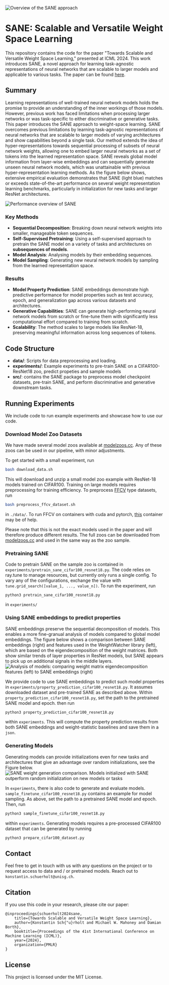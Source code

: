 ![Overview of the SANE approach](assets/approach_overview.png)

# SANE: Scalable and Versatile Weight Space Learning

This repository contains the code for the paper "Towards Scalable and Versatile Weight Space Learning," presented at ICML 2024. This work introduces SANE, a novel approach for learning task-agnostic representations of neural networks that are scalable to larger models and applicable to various tasks. The paper can be found [here](http://arxiv.org/abs/2406.09997).

## Summary
Learning representations of well-trained neural network models holds the promise to provide an understanding of the inner workings of those models. However, previous work has faced limitations when processing larger networks or was task-specific to either discriminative or generative tasks. This paper introduces the SANE approach to weight-space learning. SANE overcomes previous limitations by learning task-agnostic representations of neural networks that are scalable to larger models of varying architectures and show capabilities beyond a single task. Our method extends the idea of hyper-representations towards sequential processing of subsets of neural network weights, allowing one to embed larger neural networks as a set of tokens into the learned representation space. SANE reveals global model information from layer-wise embeddings and can sequentially generate unseen neural network models, which was unattainable with previous hyper-representation learning methods. As the figure below shows, extensive empirical evaluation demonstrates that SANE (light blue) matches or exceeds state-of-the-art performance on several weight representation learning benchmarks, particularly in initialization for new tasks and larger ResNet architectures. 

![Performance overview of SANE](assets/radar.png)

### Key Methods

- **Sequential Decomposition**: Breaking down neural network weights into smaller, manageable token sequences.
- **Self-Supervised Pretraining**: Using a self-supervised approach to pretrain the SANE model on a variety of tasks and architectures on **subsequences of models**.
- **Model Analysis**: Analysing models by their embedding sequences.
- **Model Sampling**: Generating new neural network models by sampling from the learned representation space.

### Results

- **Model Property Prediction**: SANE embeddings demonstrate high predictive performance for model properties such as test accuracy, epoch, and generalization gap across various datasets and architectures.
- **Generative Capabilities**: SANE can generate high-performing neural network models from scratch or fine-tune them with significantly less computational effort compared to training from scratch.
- **Scalability**: The method scales to large models like ResNet-18, preserving meaningful information across long sequences of tokens.

## Code Structure

- **data/**: Scripts for data preprocessing and loading.
- **experiments/**: Example experiments to pre-train SANE on a CIFAR100-ResNet18 zoo, predict propeties and sample models
- **src/**: contains the SANE package to preprocess model checkpoint datasets, pre-train SANE, and perform discriminative and generative downstream tasks.

## Running Experiments
We include code to run example experiments and showcase how to use our code. 

### Download Model Zoo Datasets
We have made several model zoos available at [modelzoos.cc](https://modelzoos.cc/). Any of these zoos can be used in our pipeline, with minor adjustments.  

To get started with a small experiment, run 
```bash
bash download_data.sh
```
This will download and unzip a small model zoo example with ResNet-18 models trained on CIFAR100. 
Training on large models requires preprocessing for training efficiency. To preprocess [FFCV](https://ffcv.io/) type datasets, run 
```bash
bash preprocess_ffcv_dataset.sh
```
in `./data/`. To run FFCV on containers with cuda and pytorch, [this](https://github.com/kschuerholt/pytorch_cuda_opencv_ffcv_docker) container may be of help.

Please note that this is not the exact models used in the paper and will therefore produce different results. The full zoos can be downloaded from [modelzoos.cc](https://modelzoos.cc/) and used in the same way as the zoo sample.  

### Pretraining SANE
Code to pretrain SANE on the sample zoo is contained in `experiments/pretrain_sane_cifar100_resnet18.py`. The code relies on ray.tune to manage resources, but currently only runs a single config. 
To vary any of the configurations, exchange the value with `tune.grid_search([value_1, ..., value_n])`. To run the experiment, run
```
python3 pretrain_sane_cifar100_resnet18.py
```
in `experiments/`

### Using SANE embeddings to predict properties
SANE embeddings preserve the sequential decomposition of models. This enables a more fine-granual analysis of models compared to global model embeddings. The figure below shows a comparison between SANE embeddings (right) and features used in the WeightWatcher library (left), which are based on the eigendecomposition of the weight matrices. Both show similar trends of layer properties in ResNet models, but SANE appears to pick up on additional signals in the middle layers.
![Analysis of models: comparing weight matrix eigendecomposition features (left) to SANE embeddings (right)](assets/analysis_layers.png)

We provide code to use SANE embeddings to predict such model properties in `experiments/property_prediction_cifar100_resnet18.py`. It assumes downloaded dataset and pre-trained SANE as described above. Within `property_prediction_cifar100_resnet18.py`, set the path to the pretrained SANE model and epoch. then run
```bash
python3 property_prediction_cifar100_resnet18.py
```
within `experiments`. This will compute the property prediction results from both SANE embeddings and weight-statistic baselines and save them in a `json`.

### Generating Models
Generating models can provide initializations even for new tasks and architectures that give an advantage over random initializations, see the Figure below.
![SANE weight generation comparison. Models initialized with SANE outperform random initialization on new models or tasks](assets/sample_models.png)

In `experiments`, there is also code to generate and evaluate models. `sample_finetune_cifar100_resnet18.py` contains an example for model sampling. As above, set the path to a pretrained SANE model and epoch. Then, run
```bash
python3 sample_finetune_cifar100_resnet18.py
```
within `experiments`. Generating models requires a pre-processed CIFAR100 dataset that can be generated by running
```bash
python3 prepare_cifar100_dataset.py
```

## Contact
Feel free to get in touch with us with any questions on the project or to request access to data and / or pretrained models. Reach out to `konstantin.schuerholt@unisg.ch`.

## Citation
If you use this code in your research, please cite our paper:
```
@inproceedings{schuerholt2024sane,
    title={Towards Scalable and Versatile Weight Space Learning},
    author={Konstantin Sch{"u}rholt and Michael W. Mahoney and Damian Borth},
    booktitle={Proceedings of the 41st International Conference on Machine Learning (ICML)},
    year={2024},
    organization={PMLR}
}
```

## License
This project is licensed under the MIT License.
